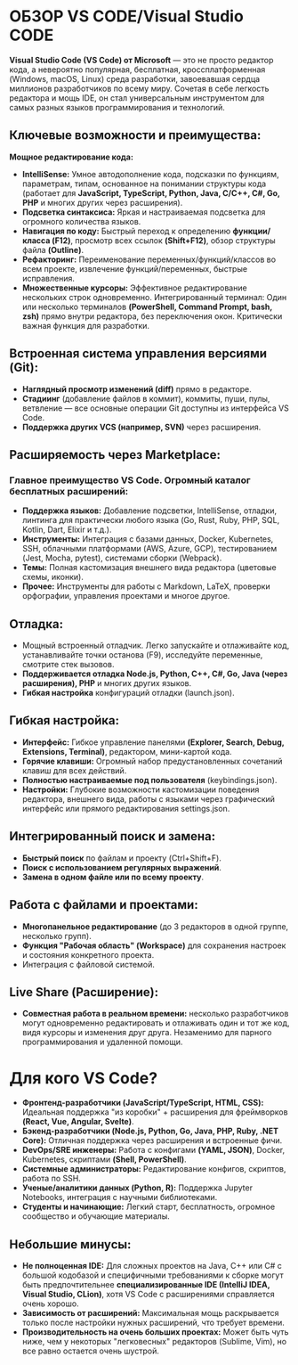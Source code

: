 # ОБЗОР VS CODE/Visual Studio CODE
**Visual Studio Code (VS Code) от Microsoft** — это не просто редактор кода, а невероятно популярная, бесплатная, кроссплатформенная (Windows, macOS, Linux) среда разработки, завоевавшая сердца миллионов разработчиков по всему миру. Сочетая в себе легкость редактора и мощь IDE, он стал универсальным инструментом для самых разных языков программирования и технологий.
## Ключевые возможности и преимущества:
**Мощное редактирование кода:**
- **IntelliSense:** Умное автодополнение кода, подсказки по функциям, параметрам, типам, основанное на понимании структуры кода (работает для **JavaScript, TypeScript, Python, Java, C/C++, C#, Go, PHP** и многих других через расширения).
- **Подсветка синтаксиса:** Яркая и настраиваемая подсветка для огромного количества языков.
- **Навигация по коду:** Быстрый переход к определению **функции/класса (F12)**, просмотр всех ссылок **(Shift+F12)**, обзор структуры файла **(Outline)**.
- **Рефакторинг:** Переименование переменных/функций/классов во всем проекте, извлечение функций/переменных, быстрые исправления.
- **Множественные курсоры:** Эффективное редактирование нескольких строк одновременно.
Интегрированный терминал: Один или несколько терминалов **(PowerShell, Command Prompt, bash, zsh)** прямо внутри редактора, без переключения окон. Критически важная функция для разработки.
## Встроенная система управления версиями (Git):
- **Наглядный просмотр изменений (diff)** прямо в редакторе.
- **Стадиинг** (добавление файлов в коммит), коммиты, пуши, пулы, ветвление — все основные операции Git доступны из интерфейса VS Code.
- **Поддержка других VCS (например, SVN)** через расширения.
## Расширяемость через Marketplace:
### Главное преимущество VS Code. Огромный каталог бесплатных расширений:
- **Поддержка языков:** Добавление подсветки, IntelliSense, отладки, линтинга для практически любого языка (Go, Rust, Ruby, PHP, SQL, Kotlin, Dart, Elixir и т.д.).
- **Инструменты:** Интеграция с базами данных, Docker, Kubernetes, SSH, облачными платформами (AWS, Azure, GCP), тестированием (Jest, Mocha, pytest), системами сборки (Webpack).
- **Темы:** Полная кастомизация внешнего вида редактора (цветовые схемы, иконки).
- **Прочее:** Инструменты для работы с Markdown, LaTeX, проверки орфографии, управления проектами и многое другое.
## Отладка:
- Мощный встроенный отладчик. Легко запускайте и отлаживайте код, устанавливайте точки останова (F9), исследуйте переменные, смотрите стек вызовов.
- **Поддерживается отладка Node.js, Python, C++, C#, Go, Java (через расширения), PHP** и многих других языков.
- **Гибкая настройка** конфигураций отладки (launch.json).
## Гибкая настройка:
- **Интерфейс:** Гибкое управление панелями **(Explorer, Search, Debug, Extensions, Terminal)**, редактором, мини-картой кода.
- **Горячие клавиши:** Огромный набор предустановленных сочетаний клавиш для всех действий. 
- **Полностью настраиваемые под пользователя** (keybindings.json).
- **Настройки:** Глубокие возможности кастомизации поведения редактора, внешнего вида, работы с языками через графический интерфейс или прямого редактирования settings.json.
## Интегрированный поиск и замена:
- **Быстрый поиск** по файлам и проекту (Ctrl+Shift+F).
- **Поиск с использованием регулярных выражений**.
- **Замена в одном файле или по всему проекту**.
## Работа с файлами и проектами:
- **Многопанельное редактирование** (до 3 редакторов в одной группе, несколько групп).
- **Функция "Рабочая область" (Workspace)** для сохранения настроек и состояния конкретного проекта.
- Интеграция с файловой системой.
## Live Share (Расширение):
- **Совместная работа в реальном времени:** несколько разработчиков могут одновременно редактировать и отлаживать один и тот же код, видя курсоры и изменения друг друга. Незаменимо для парного программирования и удаленной помощи.
# Для кого VS Code?
- **Фронтенд-разработчики (JavaScript/TypeScript, HTML, CSS):** Идеальная поддержка "из коробки" + расширения для фреймворков **(React, Vue, Angular, Svelte)**.
- **Бэкенд-разработчики (Node.js, Python, Go, Java, PHP, Ruby, .NET Core):** Отличная поддержка через расширения и встроенные фичи.
- **DevOps/SRE инженеры:** Работа с конфигами **(YAML, JSON)**, Docker, Kubernetes, скриптами **(Shell, PowerShell)**.
- **Системные администраторы:** Редактирование конфигов, скриптов, работа по SSH.
- **Ученые/аналитики данных (Python, R):** Поддержка Jupyter Notebooks, интеграция с научными библиотеками.
- **Студенты и начинающие:** Легкий старт, бесплатность, огромное сообщество и обучающие материалы.
## Небольшие минусы:
- **Не полноценная IDE:** Для сложных проектов на Java, C++ или C# с большой кодобазой и специфичными требованиями к сборке могут быть предпочтительнее **специализированные IDE (IntelliJ IDEA, Visual Studio, CLion)**, хотя VS Code с расширениями справляется очень хорошо.
- **Зависимость от расширений:** Максимальная мощь раскрывается только после настройки нужных расширений, что требует времени.
- **Производительность на очень больших проектах:** Может быть чуть ниже, чем у некоторых "легковесных" редакторов (Sublime, Vim), но все равно остается очень шустрой.